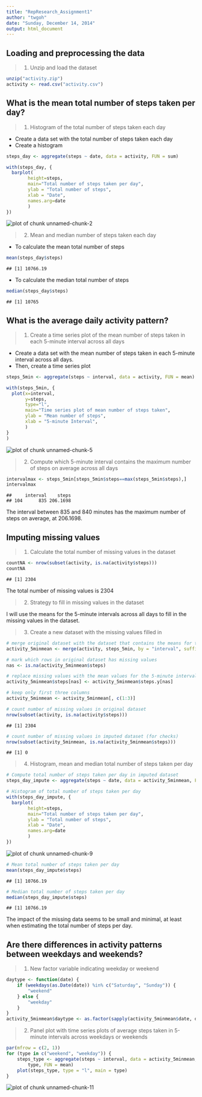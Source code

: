 ```yaml
---
title: "RepResearch_Assignment1"
author: "twgoh"
date: "Sunday, December 14, 2014"
output: html_document
---
```




## Loading and preprocessing the data

>  1. Unzip and load the dataset 


```r
unzip("activity.zip")
activity <- read.csv("activity.csv")
```


## What is the mean total number of steps taken per day?

>  1. Histogram of the total number of steps taken each day 

- Create a data set with the total number of steps taken each day
- Create a histogram 


```r
steps_day <- aggregate(steps ~ date, data = activity, FUN = sum)

with(steps_day, {
  barplot(
        height=steps,
        main="Total number of steps taken per day", 
        ylab = "Total number of steps",
        xlab = "Date",
        names.arg=date
        )
})
```

![plot of chunk unnamed-chunk-2](figure/unnamed-chunk-2-1.png) 

>  2. Mean and median number of steps taken each day 

- To calculate the mean total number of steps


```r
mean(steps_day$steps)
```

```
## [1] 10766.19
```

- To calculate the median total number of steps

```r
median(steps_day$steps)
```

```
## [1] 10765
```


## What is the average daily activity pattern?

>  1. Create a time series plot of the mean number of steps taken in each 5-minute interval across all days 

- Create a data set with the mean number of steps taken in each 5-minute interval across all days.
- Then, create a time series plot


```r
steps_5min <- aggregate(steps ~ interval, data = activity, FUN = mean)

with(steps_5min, {
  plot(x=interval,
       y=steps,
       type="l",
       main="Time series plot of mean number of steps taken", 
       ylab = "Mean number of steps",
       xlab = "5-minute Interval",
       )
}
)
```

![plot of chunk unnamed-chunk-5](figure/unnamed-chunk-5-1.png) 

>  2. Compute which 5-minute interval contains the maximum number of steps on average across all days 


```r
intervalmax <- steps_5min[steps_5min$steps==max(steps_5min$steps),]
intervalmax
```

```
##     interval    steps
## 104      835 206.1698
```

The interval between 835 and 840 minutes has the maximum number of steps on average, at 206.1698.


## Imputing missing values
>  1. Calculate the total number of missing values in the dataset 


```r
countNA <- nrow(subset(activity, is.na(activity$steps)))
countNA
```

```
## [1] 2304
```

The total number of missing values is 2304 

>  2. Strategy to fill in missing values in the dataset 

I will use the means for the 5-minute intervals across all days to fill in the missing values in the dataset.

> 3. Create a new dataset with the missing values filled in


```r
# merge original dataset with the dataset that contains the means for the 5-minute intervals 
activity_5minmean <- merge(activity, steps_5min, by = "interval", suffixes = c("",".y"))

# mark which rows in original dataset has missing values
nas <- is.na(activity_5minmean$steps)

# replace missing values with the mean values for the 5-minute intervals
activity_5minmean$steps[nas] <- activity_5minmean$steps.y[nas]

# keep only first three columns
activity_5minmean <- activity_5minmean[, c(1:3)]

# count number of missing values in original dataset
nrow(subset(activity, is.na(activity$steps)))
```

```
## [1] 2304
```

```r
# count number of missing values in imputed dataset (for checks)
nrow(subset(activity_5minmean, is.na(activity_5minmean$steps)))
```

```
## [1] 0
```

> 4. Histogram, mean and median total number of steps taken per day


```r
# Compute total number of steps taken per day in imputed dataset
steps_day_impute <- aggregate(steps ~ date, data = activity_5minmean, FUN = sum)

# Histogram of total number of steps taken per day
with(steps_day_impute, {
  barplot(
        height=steps,
        main="Total number of steps taken per day", 
        ylab = "Total number of steps",
        xlab = "Date",
        names.arg=date
        )
})
```

![plot of chunk unnamed-chunk-9](figure/unnamed-chunk-9-1.png) 

```r
# Mean total number of steps taken per day
mean(steps_day_impute$steps)
```

```
## [1] 10766.19
```

```r
# Median total number of steps taken per day
median(steps_day_impute$steps)
```

```
## [1] 10766.19
```

The impact of the missing data seems to be small and minimal, at least when estimating the total number of steps per day.

## Are there differences in activity patterns between weekdays and weekends?

> 1. New factor variable indicating weekday or weekend


```r
daytype <- function(date) {
    if (weekdays(as.Date(date)) %in% c("Saturday", "Sunday")) {
        "weekend"
    } else {
        "weekday"
    }
}
activity_5minmean$daytype <- as.factor(sapply(activity_5minmean$date, daytype))
```

> 2. Panel plot with time series plots of average steps taken in 5-minute intervals across weekdays or weekends


```r
par(mfrow = c(2, 1))
for (type in c("weekend", "weekday")) {
    steps_type <- aggregate(steps ~ interval, data = activity_5minmean, subset = activity_5minmean$daytype == 
        type, FUN = mean)
    plot(steps_type, type = "l", main = type)
}
```

![plot of chunk unnamed-chunk-11](figure/unnamed-chunk-11-1.png) 
